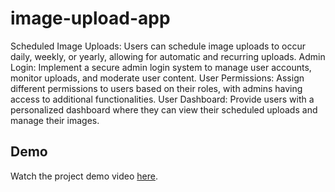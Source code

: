 # image-upload-app

Scheduled Image Uploads: Users can schedule image uploads to occur daily, weekly, or yearly, allowing for automatic and recurring uploads.
Admin Login: Implement a secure admin login system to manage user accounts, monitor uploads, and moderate user content.
User Permissions: Assign different permissions to users based on their roles, with admins having access to additional functionalities.
User Dashboard: Provide users with a personalized dashboard where they can view their scheduled uploads and manage their images.

## Demo

Watch the project demo video [here](https://www.veed.io/view/c6e1221d-7630-42d1-87cc-dd8b8a528b68).

